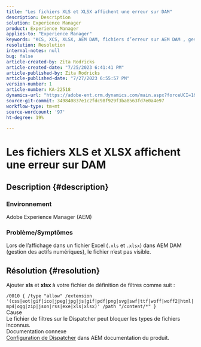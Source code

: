 ```yaml
---
title: "Les fichiers XLS et XLSX affichent une erreur sur DAM"
description: Description
solution: Experience Manager
product: Experience Manager
applies-to: "Experience Manager"
keywords: "KCS, XCS, XLSX, AEM DAM, fichiers d’erreur sur AEM DAM , gestion des actifs numériques"
resolution: Resolution
internal-notes: null
bug: false
article-created-by: Zita Rodricks
article-created-date: "7/25/2023 6:41:41 PM"
article-published-by: Zita Rodricks
article-published-date: "7/27/2023 6:55:57 PM"
version-number: 1
article-number: KA-22518
dynamics-url: "https://adobe-ent.crm.dynamics.com/main.aspx?forceUCI=1&pagetype=entityrecord&etn=knowledgearticle&id=20505ee1-1a2b-ee11-bdf4-6045bd006b3d"
source-git-commit: 349840837e1c2fdc98f929f3ba8563fd7e0a4e97
workflow-type: tm+mt
source-wordcount: '97'
ht-degree: 19%

---
```


# Les fichiers XLS et XLSX affichent une erreur sur DAM

## Description {#description}


### Environnement

Adobe Experience Manager (AEM)

### Problème/Symptômes

Lors de l’affichage dans un fichier Excel (`.xls` et `.xlsx`) dans AEM DAM (gestion des actifs numériques), le fichier n’est pas visible.


## Résolution {#resolution}


Ajouter <b>xls</b> et <b>xlsx </b>à votre fichier de définition de filtres comme suit :

`/0010 { /type "allow" /extension '(css|eot|gif|ico|jpeg|jpg|js|gif|pdf|png|svg|swf|ttf|woff|woff2|html|mp4|ogg|zip|json|rss|exe|xls|xlsx)' /path "/content/*" }`
<br>Cause<br>
Le fichier de filtres sur le Dispatcher peut bloquer les types de fichiers inconnus.
<br>Documentation connexe<br>
[Configuration de Dispatcher](https://experienceleague.adobe.com/docs/experience-manager-dispatcher/using/configuring/dispatcher-configuration.html?lang=fr) dans AEM documentation du produit.
<br> <br>

